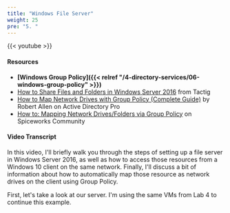```yaml
---
title: "Windows File Server"
weight: 25
pre: "5. "
---
```


{{< youtube  >}}

#### Resources

* **[Windows Group Policy]({{< relref "/4-directory-services/06-windows-group-policy" >}})**
* [How to Share Files and Folders in Windows Server 2016](https://www.tactig.com/share-files-folders-windows-server-2016/) from Tactig
* [How to Map Network Drives with Group Policy (Complete Guide)](https://activedirectorypro.com/map-network-drives-with-group-policy/) by Robert Allen on Active Directory Pro
* [How to: Mapping Network Drives/Folders via Group Policy](https://community.spiceworks.com/how_to/79280-mapping-network-drives-folders-via-group-policy) on Spiceworks Community

#### Video Transcript

In this video, I'll briefly walk you through the steps of setting up a file server in Windows Server 2016, as well as how to access those resources from a Windows 10 client on the same network. Finally, I'll discuss a bit of information about how to automatically map those resource as network drives on the client using Group Policy.

First, let's take a look at our server. I'm using the same VMs from Lab 4 to continue this example. 

